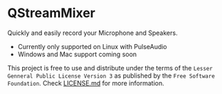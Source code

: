 QStreamMixer
==============

Quickly and easily record your Microphone and Speakers.
 - Currently only supported on Linux with PulseAudio
 - Windows and Mac support coming soon

This project is free to use and distribute under the terms of the `Lesser Genneral Public License Version 3` as published by the `Free Software Foundation`.
Check [LICENSE.md](LICENSE.md) for more information.
